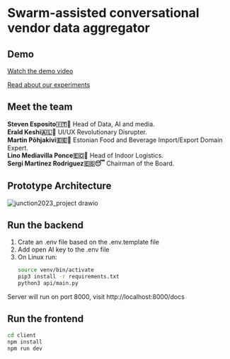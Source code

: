# Swarm-assisted conversational vendor data aggregator

## Demo
[Watch the demo video](https://youtu.be/TRBFcSanQ_c)

[Read about our experiments](https://github.com/linomp/swarmagan-junction2023/tree/main/experiments)

## Meet the team

**Steven Esposito🇮🇹🤌** Head of Data, AI and media.    
**Erald Keshi🇦🇱🦅** UI/UX Revolutionary Disrupter.    
**Martin Põhjakivi🇪🇪🍄** Estonian Food and Beverage Import/Export Domain Expert.    
**Lino Mediavilla Ponce🇪🇨🍌** Head of Indoor Logistics.    
**Sergi Martinez Rodriguez🇪🇸😴** Chairman of the Board.    


## Prototype Architecture

![junction2023_project drawio](https://github.com/linomp/swarmagan-junction2023/assets/40581019/e1448154-4d44-4da3-a1a3-f74e18bce693)


## Run the backend

1. Crate an .env file based on the .env.template file
2. Add open AI key to the .env file
3. On Linux run:
    ```bash
    source venv/bin/activate
    pip3 install -r requirements.txt
    python3 api/main.py
    ```

Server will run on port 8000, visit http://localhost:8000/docs

## Run the frontend

 ```bash
 cd client
 npm install
 npm run dev
 ```
